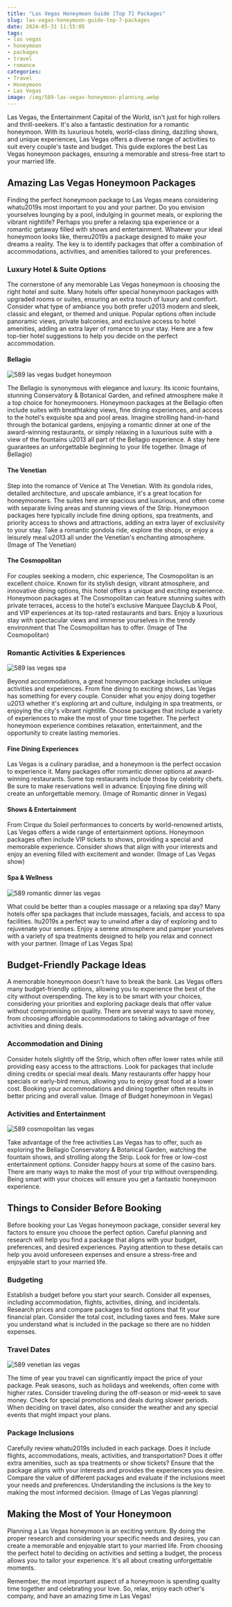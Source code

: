 ```yaml
---
title: "Las Vegas Honeymoon Guide [Top 7] Packages"
slug: las-vegas-honeymoon-guide-top-7-packages
date: 2024-05-31 11:55:05
tags:
- las vegas
- honeymoon
- packages
- travel
- romance
categories:
- Travel
- Honeymoon
- Las Vegas
image: /img/589-las-vegas-honeymoon-planning.webp 
---
```

Las Vegas, the Entertainment Capital of the World, isn't just for high rollers and thrill-seekers. It's also a fantastic destination for a romantic honeymoon. With its luxurious hotels, world-class dining, dazzling shows, and unique experiences, Las Vegas offers a diverse range of activities to suit every couple's taste and budget. This guide explores the best Las Vegas honeymoon packages, ensuring a memorable and stress-free start to your married life.

## Amazing Las Vegas Honeymoon Packages

Finding the perfect honeymoon package to Las Vegas means considering whatu2019s most important to you and your partner. Do you envision yourselves lounging by a pool, indulging in gourmet meals, or exploring the vibrant nightlife? Perhaps you prefer a relaxing spa experience or a romantic getaway filled with shows and entertainment. Whatever your ideal honeymoon looks like, thereu2019s a package designed to make your dreams a reality. The key is to identify packages that offer a combination of accommodations, activities, and amenities tailored to your preferences.

### Luxury Hotel & Suite Options

The cornerstone of any memorable Las Vegas honeymoon is choosing the right hotel and suite. Many hotels offer special honeymoon packages with upgraded rooms or suites, ensuring an extra touch of luxury and comfort. Consider what type of ambiance you both prefer u2013 modern and sleek, classic and elegant, or themed and unique. Popular options often include panoramic views, private balconies, and exclusive access to hotel amenities, adding an extra layer of romance to your stay. Here are a few top-tier hotel suggestions to help you decide on the perfect accommodation.

#### Bellagio

![589 las vegas budget honeymoon](/img/589-las-vegas-budget-honeymoon.webp)

The Bellagio is synonymous with elegance and luxury. Its iconic fountains, stunning Conservatory & Botanical Garden, and refined atmosphere make it a top choice for honeymooners. Honeymoon packages at the Bellagio often include suites with breathtaking views, fine dining experiences, and access to the hotel's exquisite spa and pool areas. Imagine strolling hand-in-hand through the botanical gardens, enjoying a romantic dinner at one of the award-winning restaurants, or simply relaxing in a luxurious suite with a view of the fountains u2013 all part of the Bellagio experience. A stay here guarantees an unforgettable beginning to your life together. (Image of Bellagio)

#### The Venetian

Step into the romance of Venice at The Venetian. With its gondola rides, detailed architecture, and upscale ambiance, it's a great location for honeymooners. The suites here are spacious and luxurious, and often come with separate living areas and stunning views of the Strip. Honeymoon packages here typically include fine dining options, spa treatments, and priority access to shows and attractions, adding an extra layer of exclusivity to your stay. Take a romantic gondola ride, explore the shops, or enjoy a leisurely meal u2013 all under the Venetian's enchanting atmosphere. (Image of The Venetian)

#### The Cosmopolitan

For couples seeking a modern, chic experience, The Cosmopolitan is an excellent choice. Known for its stylish design, vibrant atmosphere, and innovative dining options, this hotel offers a unique and exciting experience. Honeymoon packages at The Cosmopolitan can feature stunning suites with private terraces, access to the hotel's exclusive Marquee Dayclub & Pool, and VIP experiences at its top-rated restaurants and bars. Enjoy a luxurious stay with spectacular views and immerse yourselves in the trendy environment that The Cosmopolitan has to offer. (Image of The Cosmopolitan)

### Romantic Activities & Experiences

![589 las vegas spa](/img/589-las-vegas-spa.webp)

Beyond accommodations, a great honeymoon package includes unique activities and experiences. From fine dining to exciting shows, Las Vegas has something for every couple. Consider what you enjoy doing together u2013 whether it's exploring art and culture, indulging in spa treatments, or enjoying the city's vibrant nightlife. Choose packages that include a variety of experiences to make the most of your time together. The perfect honeymoon experience combines relaxation, entertainment, and the opportunity to create lasting memories.

#### Fine Dining Experiences

Las Vegas is a culinary paradise, and a honeymoon is the perfect occasion to experience it. Many packages offer romantic dinner options at award-winning restaurants. Some top restaurants include those by celebrity chefs. Be sure to make reservations well in advance. Enjoying fine dining will create an unforgettable memory. (Image of Romantic dinner in Vegas)

#### Shows & Entertainment

From Cirque du Soleil performances to concerts by world-renowned artists, Las Vegas offers a wide range of entertainment options. Honeymoon packages often include VIP tickets to shows, providing a special and memorable experience. Consider shows that align with your interests and enjoy an evening filled with excitement and wonder. (Image of Las Vegas show)

#### Spa & Wellness

![589 romantic dinner las vegas](/img/589-romantic-dinner-las-vegas.webp)

What could be better than a couples massage or a relaxing spa day? Many hotels offer spa packages that include massages, facials, and access to spa facilities. Itu2019s a perfect way to unwind after a day of exploring and to rejuvenate your senses. Enjoy a serene atmosphere and pamper yourselves with a variety of spa treatments designed to help you relax and connect with your partner. (Image of Las Vegas Spa)

## Budget-Friendly Package Ideas

A memorable honeymoon doesn't have to break the bank. Las Vegas offers many budget-friendly options, allowing you to experience the best of the city without overspending. The key is to be smart with your choices, considering your priorities and exploring package deals that offer value without compromising on quality. There are several ways to save money, from choosing affordable accommodations to taking advantage of free activities and dining deals.

### Accommodation and Dining

Consider hotels slightly off the Strip, which often offer lower rates while still providing easy access to the attractions. Look for packages that include dining credits or special meal deals. Many restaurants offer happy hour specials or early-bird menus, allowing you to enjoy great food at a lower cost. Booking your accommodations and dining together often results in better pricing and overall value. (Image of Budget honeymoon in Vegas)

### Activities and Entertainment

![589 cosmopolitan las vegas](/img/589-cosmopolitan-las-vegas.webp)

Take advantage of the free activities Las Vegas has to offer, such as exploring the Bellagio Conservatory & Botanical Garden, watching the fountain shows, and strolling along the Strip. Look for free or low-cost entertainment options. Consider happy hours at some of the casino bars. There are many ways to make the most of your trip without overspending. Being smart with your choices will ensure you get a fantastic honeymoon experience.

## Things to Consider Before Booking

Before booking your Las Vegas honeymoon package, consider several key factors to ensure you choose the perfect option. Careful planning and research will help you find a package that aligns with your budget, preferences, and desired experiences. Paying attention to these details can help you avoid unforeseen expenses and ensure a stress-free and enjoyable start to your married life.

### Budgeting

Establish a budget before you start your search. Consider all expenses, including accommodation, flights, activities, dining, and incidentals. Research prices and compare packages to find options that fit your financial plan. Consider the total cost, including taxes and fees. Make sure you understand what is included in the package so there are no hidden expenses.

### Travel Dates

![589 venetian las vegas](/img/589-venetian-las-vegas.webp)

The time of year you travel can significantly impact the price of your package. Peak seasons, such as holidays and weekends, often come with higher rates. Consider traveling during the off-season or mid-week to save money. Check for special promotions and deals during slower periods. When deciding on travel dates, also consider the weather and any special events that might impact your plans.

### Package Inclusions

Carefully review whatu2019s included in each package. Does it include flights, accommodations, meals, activities, and transportation? Does it offer extra amenities, such as spa treatments or show tickets? Ensure that the package aligns with your interests and provides the experiences you desire. Compare the value of different packages and evaluate if the inclusions meet your needs and preferences. Understanding the inclusions is the key to making the most informed decision. (Image of Las Vegas planning)

## Making the Most of Your Honeymoon

Planning a Las Vegas honeymoon is an exciting venture. By doing the proper research and considering your specific needs and desires, you can create a memorable and enjoyable start to your married life. From choosing the perfect hotel to deciding on activities and setting a budget, the process allows you to tailor your experience. It's all about creating unforgettable moments.

Remember, the most important aspect of a honeymoon is spending quality time together and celebrating your love. So, relax, enjoy each other's company, and have an amazing time in Las Vegas!

